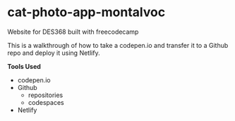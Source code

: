 # cat-photo-app-montalvoc
Website for DES368 built with freecodecamp

This is a walkthrough of how to take a codepen.io and transfer it to a Github repo and deploy it using Netlify.

**Tools Used**
* codepen.io
* Github
    * repositories
    * codespaces
* Netlify
